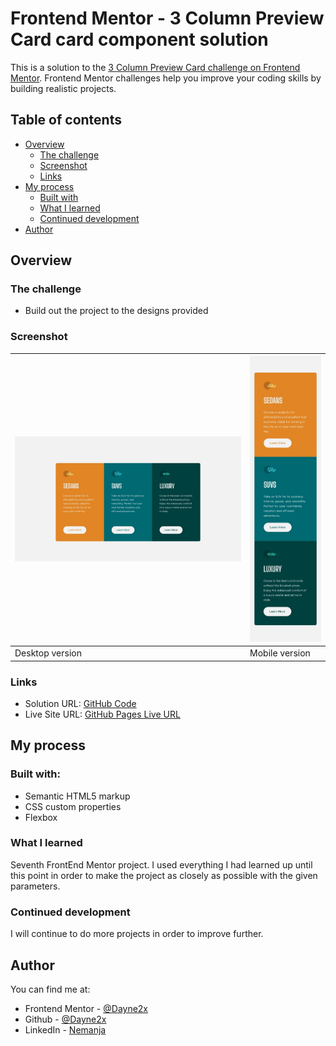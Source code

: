 # Frontend Mentor - 3 Column Preview Card card component solution

This is a solution to the [3 Column Preview Card challenge on Frontend Mentor](https://www.frontendmentor.io/challenges/3column-preview-card-component-pH92eAR2-). Frontend Mentor challenges help you improve your coding skills by building realistic projects. 

## Table of contents

- [Overview](#overview)
  - [The challenge](#the-challenge)
  - [Screenshot](#screenshot)
  - [Links](#links)
- [My process](#my-process)
  - [Built with](#built-with)
  - [What I learned](#what-i-learned)
  - [Continued development](#continued-development)
- [Author](#author)

## Overview

### The challenge

- Build out the project to the designs provided

### Screenshot
| ![](./design/desktop-design.jpg) | ![](./design/mobile-design.jpg) |
| ------------------------------ | ----------------------------- |
| Desktop version                | Mobile version                |

### Links

- Solution URL: [GitHub Code](https://github.com/Dayne2x/3-Column-Preview-Card)
- Live Site URL: [GitHub Pages Live URL](https://dayne2x.github.io/3-Column-Preview-Card/)

## My process

### Built with:

- Semantic HTML5 markup
- CSS custom properties
- Flexbox


### What I learned

Seventh FrontEnd Mentor project. I used everything I had learned up until this point in order to make the project as closely as possible with the given parameters.


### Continued development

I will continue to do more projects in order to improve further.



## Author
You can find me at:

- Frontend Mentor - [@Dayne2x](https://www.frontendmentor.io/profile/Dayne2x)
- Github - [@Dayne2x](https://github.com/Dayne2x)
- LinkedIn - [Nemanja](https://www.linkedin.com/in/nemanjadayne/)

